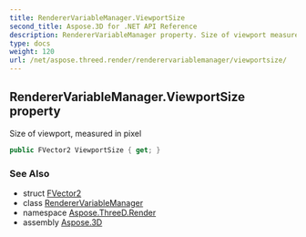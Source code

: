 ```yaml
---
title: RendererVariableManager.ViewportSize
second_title: Aspose.3D for .NET API Reference
description: RendererVariableManager property. Size of viewport measured in pixel
type: docs
weight: 120
url: /net/aspose.threed.render/renderervariablemanager/viewportsize/
---
```

## RendererVariableManager.ViewportSize property

Size of viewport, measured in pixel

```csharp
public FVector2 ViewportSize { get; }
```

### See Also

* struct [FVector2](../../../aspose.threed.utilities/fvector2/)
* class [RendererVariableManager](../)
* namespace [Aspose.ThreeD.Render](../../renderervariablemanager/)
* assembly [Aspose.3D](../../../)


